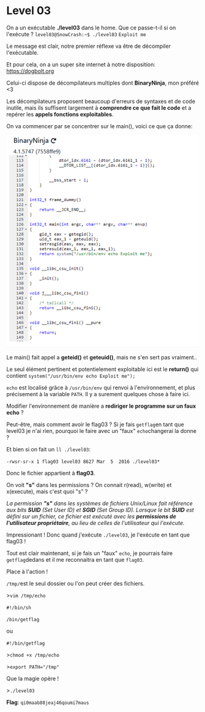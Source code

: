 # Level 03
On a un exécutable **./level03** dans le home.
Que ce passe-t-il si on l'exécute ?
 `level03@SnowCrash:~$ ./level03`
`Exploit me`

Le message est clair, notre premier réflexe va être de décompiler l'exécutable.

Et pour cela, on a un super site internet à notre disposition: https://dogbolt.org

Celui-ci dispose de décompilateurs multiples dont **BinaryNinja**, mon préféré <3

Les décompilateurs proposent beaucoup d'erreurs de syntaxes et de code inutile, mais ils suffisent largement à **comprendre ce que fait le code** et a repérer les **appels fonctions exploitables**.

On va commencer par se concentrer sur le main(), voici ce que ça donne:

![*binaryNinja.png*](./binaryNinja.png)

Le main() fait appel a **geteid()** et **geteuid()**, mais ne s'en sert pas vraiment..

Le seul élément pertinent et potentielement exploitable ici est le **return()** qui contient `system("/usr/bin/env echo Exploit me");`

`echo` est localisé grâce à `/usr/bin/env` qui renvoi à l'environnement, et plus précisement à la variable `PATH`. Il y a surement quelques chose à faire ici.

Modifier l'environnement de manière a **rediriger le programme sur un faux echo** ?

Peut-être, mais comment avoir le flag03 ? Si je fais `getflag`en tant que level03 je n'ai rien, pourquoi le faire avec un "faux" `echo`changerai la donne ?

Et bien si on fait un `ll ./level03`:

`-rwsr-sr-x 1 flag03 level03 8627 Mar  5  2016 ./level03*`

Donc le fichier appartient à **flag03**.

On voit **"s"** dans les permissions ? On connait r(read), w(write) et x(execute), mais c'est quoi "s" ?

*La permission **"s"** dans les systèmes de fichiers Unix/Linux fait référence aux bits **SUID** (Set User ID) et **SGID** (Set Group ID).*
*Lorsque le bit **SUID** est défini sur un fichier, ce fichier est exécuté avec les **permissions de l'utilisateur propriétaire**, au lieu de celles de l'utilisateur qui l'exécute.*

Impressionant ! Donc quand j'exécute `./level03`, je l'exécute en tant que flag03 !

Tout est clair maintenant, si je fais un "faux" `echo`, je pourrais faire `getflag`dedans et il me reconnaitra en tant que `flag03`.

Place à l'action !

`/tmp/`est le seul dossier ou l'on peut créer des fichiers.

\>`vim /tmp/echo`

`#!/bin/sh`

`/bin/getflag`

ou

`#!/bin/getflag`

\>`chmod +x /tmp/echo`

\>`export PATH="/tmp"`

Que la magie opère !

\>`./level03`

**Flag**: `qi0maab88jeaj46qoumi7maus`



